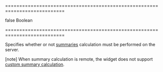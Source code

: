 ===========================================================================
<!--default-->false<!--/default-->
<!--type-->Boolean<!--/type-->
===========================================================================

<!--shortDescription-->
Specifies whether or not [summaries](/Documentation/Guide/Widgets/DataGrid/Summaries/Total_Summary/) calculation must be performed on the server.
<!--/shortDescription-->

<!--fullDescription-->
[note] When summary calculation is remote, the widget does not support [custom summary calculation](/Documentation/Guide/Widgets/DataGrid/Summaries/Custom_Aggregate_Function/).
<!--/fullDescription-->